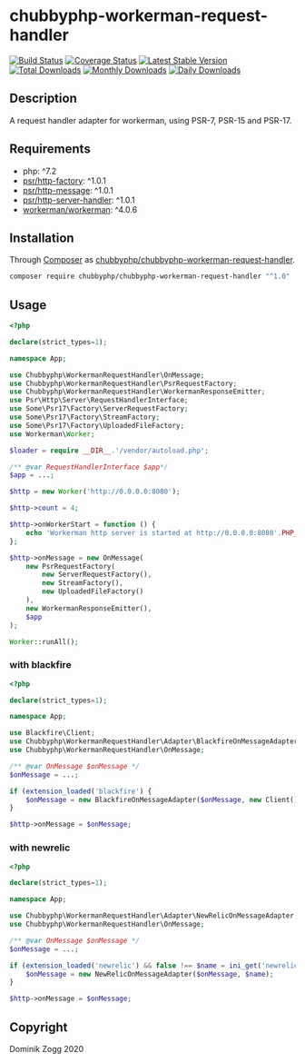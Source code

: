 # chubbyphp-workerman-request-handler

[![Build Status](https://api.travis-ci.org/chubbyphp/chubbyphp-workerman-request-handler.png?branch=master)](https://travis-ci.org/chubbyphp/chubbyphp-workerman-request-handler)
[![Coverage Status](https://coveralls.io/repos/github/chubbyphp/chubbyphp-workerman-request-handler/badge.svg?branch=master)](https://coveralls.io/github/chubbyphp/chubbyphp-workerman-request-handler?branch=master)
[![Latest Stable Version](https://poser.pugx.org/chubbyphp/chubbyphp-workerman-request-handler/v/stable.png)](https://packagist.org/packages/chubbyphp/chubbyphp-workerman-request-handler)
[![Total Downloads](https://poser.pugx.org/chubbyphp/chubbyphp-workerman-request-handler/downloads.png)](https://packagist.org/packages/chubbyphp/chubbyphp-workerman-request-handler)
[![Monthly Downloads](https://poser.pugx.org/chubbyphp/chubbyphp-workerman-request-handler/d/monthly)](https://packagist.org/packages/chubbyphp/chubbyphp-workerman-request-handler)
[![Daily Downloads](https://poser.pugx.org/chubbyphp/chubbyphp-workerman-request-handler/d/daily)](https://packagist.org/packages/chubbyphp/chubbyphp-workerman-request-handler)

## Description

A request handler adapter for workerman, using PSR-7, PSR-15 and PSR-17.

## Requirements

 * php: ^7.2
 * [psr/http-factory][2]: ^1.0.1
 * [psr/http-message][3]: ^1.0.1
 * [psr/http-server-handler][4]: ^1.0.1
 * [workerman/workerman][5]: ^4.0.6

## Installation

Through [Composer](http://getcomposer.org) as [chubbyphp/chubbyphp-workerman-request-handler][1].

```sh
composer require chubbyphp/chubbyphp-workerman-request-handler "^1.0"
```

## Usage

```php
<?php

declare(strict_types=1);

namespace App;

use Chubbyphp\WorkermanRequestHandler\OnMessage;
use Chubbyphp\WorkermanRequestHandler\PsrRequestFactory;
use Chubbyphp\WorkermanRequestHandler\WorkermanResponseEmitter;
use Psr\Http\Server\RequestHandlerInterface;
use Some\Psr17\Factory\ServerRequestFactory;
use Some\Psr17\Factory\StreamFactory;
use Some\Psr17\Factory\UploadedFileFactory;
use Workerman\Worker;

$loader = require __DIR__.'/vendor/autoload.php';

/** @var RequestHandlerInterface $app*/
$app = ...;

$http = new Worker('http://0.0.0.0:8080');

$http->count = 4;

$http->onWorkerStart = function () {
    echo 'Workerman http server is started at http://0.0.0.0:8080'.PHP_EOL;
};

$http->onMessage = new OnMessage(
    new PsrRequestFactory(
        new ServerRequestFactory(),
        new StreamFactory(),
        new UploadedFileFactory()
    ),
    new WorkermanResponseEmitter(),
    $app
);

Worker::runAll();
```

### with blackfire

```php
<?php

declare(strict_types=1);

namespace App;

use Blackfire\Client;
use Chubbyphp\WorkermanRequestHandler\Adapter\BlackfireOnMessageAdapter;
use Chubbyphp\WorkermanRequestHandler\OnMessage;

/** @var OnMessage $onMessage */
$onMessage = ...;

if (extension_loaded('blackfire') {
    $onMessage = new BlackfireOnMessageAdapter($onMessage, new Client());
}

$http->onMessage = $onMessage;
```

### with newrelic

```php
<?php

declare(strict_types=1);

namespace App;

use Chubbyphp\WorkermanRequestHandler\Adapter\NewRelicOnMessageAdapter;
use Chubbyphp\WorkermanRequestHandler\OnMessage;

/** @var OnMessage $onMessage */
$onMessage = ...;

if (extension_loaded('newrelic') && false !== $name = ini_get('newrelic.appname')) {
    $onMessage = new NewRelicOnMessageAdapter($onMessage, $name);
}

$http->onMessage = $onMessage;
```

## Copyright

Dominik Zogg 2020

[1]: https://packagist.org/packages/chubbyphp/chubbyphp-workerman-request-handler
[2]: https://packagist.org/packages/psr/http-factory
[3]: https://packagist.org/packages/psr/http-message
[4]: https://packagist.org/packages/psr/http-server-handler
[5]: https://packagist.org/packages/workerman/workerman

